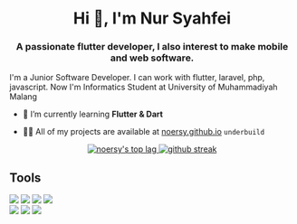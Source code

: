 <h1 align="center">Hi 👋, I'm Nur Syahfei</h1>
<h3 align="center">A passionate flutter developer, I also interest to make mobile and web software.</h3>
<p>I'm a Junior Software Developer. I can work with flutter, laravel, php, javascript. Now I'm Informatics Student at University of Muhammadiyah Malang</p>

- 🌱 I’m currently learning **Flutter & Dart**

- 👨‍💻 All of my projects are available at [noersy.github.io](https://noersy.github.io/) ``underbuild``

<div align="center">
  <a href="#">
    <img src="https://github-readme-stats.vercel.app/api/top-langs/?username=noersy&layout=compact&theme=radical&hide_border=true" alt="noersy's top lag" >
   </a>
  <a href="#">
    <img src="http://github-readme-streak-stats.herokuapp.com?user=noersy&theme=radical&hide_border=true&date_format=M%20j%5B%2C%20Y%5D" alt="github streak" >
   </a>
</div>

## Tools

![](https://img.shields.io/badge/OS-Ubuntu-informational?style=for-the-badge&logo=Ubuntu&logoColor=white&color=0078d6)
![](https://img.shields.io/badge/CLI-Terminal-informational?style=for-the-badge&logo=Windows%20Terminal&logoColor=white&color=0078d6)
![](https://img.shields.io/badge/Editor-Android_Studio-informational?style=for-the-badge&logo=AndroidStudio&logoColor=white&color=0078d6)
![](https://img.shields.io/badge/Editor-VSCode-informational?style=for-the-badge&logo=visual-studio-code&logoColor=white&color=0078d6)
<br>
![](https://img.shields.io/badge/Code-Dart-informational?style=flat&logo=Dart&logoColor=white&color=0078d6)
![](https://img.shields.io/badge/Code-Flutter-informational?style=flat&logo=Flutter&logoColor=white&color=0078d6)
![](https://img.shields.io/badge/Code-Laravel-informational?style=flat&logo=Laravel&logoColor=white&color=0078d6)

